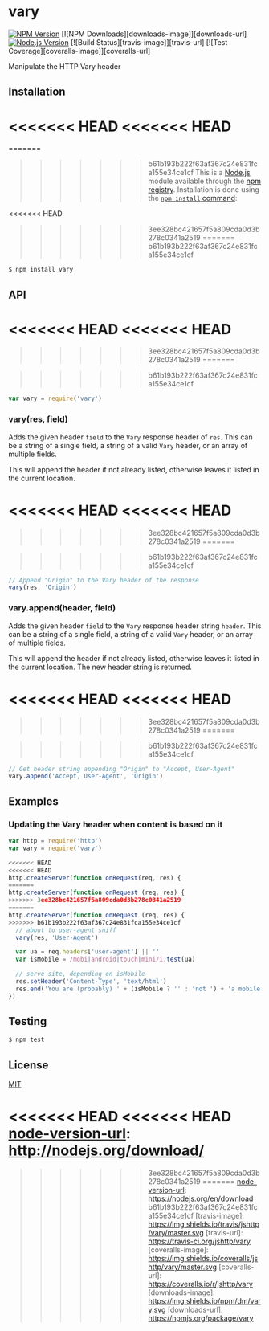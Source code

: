 # vary

[![NPM Version][npm-image]][npm-url]
[![NPM Downloads][downloads-image]][downloads-url]
[![Node.js Version][node-version-image]][node-version-url]
[![Build Status][travis-image]][travis-url]
[![Test Coverage][coveralls-image]][coveralls-url]

Manipulate the HTTP Vary header

## Installation

<<<<<<< HEAD
<<<<<<< HEAD
=======
=======
>>>>>>> b61b193b222f63af367c24e831fca155e34ce1cf
This is a [Node.js](https://nodejs.org/en/) module available through the
[npm registry](https://www.npmjs.com/). Installation is done using the
[`npm install` command](https://docs.npmjs.com/getting-started/installing-npm-packages-locally): 

<<<<<<< HEAD
>>>>>>> 3ee328bc421657f5a809cda0d3b278c0341a2519
=======
>>>>>>> b61b193b222f63af367c24e831fca155e34ce1cf
```sh
$ npm install vary
```

## API

<<<<<<< HEAD
<<<<<<< HEAD
=======
<!-- eslint-disable no-unused-vars -->

>>>>>>> 3ee328bc421657f5a809cda0d3b278c0341a2519
=======
<!-- eslint-disable no-unused-vars -->

>>>>>>> b61b193b222f63af367c24e831fca155e34ce1cf
```js
var vary = require('vary')
```

### vary(res, field)

Adds the given header `field` to the `Vary` response header of `res`.
This can be a string of a single field, a string of a valid `Vary`
header, or an array of multiple fields.

This will append the header if not already listed, otherwise leaves
it listed in the current location.

<<<<<<< HEAD
<<<<<<< HEAD
=======
<!-- eslint-disable no-undef -->

>>>>>>> 3ee328bc421657f5a809cda0d3b278c0341a2519
=======
<!-- eslint-disable no-undef -->

>>>>>>> b61b193b222f63af367c24e831fca155e34ce1cf
```js
// Append "Origin" to the Vary header of the response
vary(res, 'Origin')
```

### vary.append(header, field)

Adds the given header `field` to the `Vary` response header string `header`.
This can be a string of a single field, a string of a valid `Vary` header,
or an array of multiple fields.

This will append the header if not already listed, otherwise leaves
it listed in the current location. The new header string is returned.

<<<<<<< HEAD
<<<<<<< HEAD
=======
<!-- eslint-disable no-undef -->

>>>>>>> 3ee328bc421657f5a809cda0d3b278c0341a2519
=======
<!-- eslint-disable no-undef -->

>>>>>>> b61b193b222f63af367c24e831fca155e34ce1cf
```js
// Get header string appending "Origin" to "Accept, User-Agent"
vary.append('Accept, User-Agent', 'Origin')
```

## Examples

### Updating the Vary header when content is based on it

```js
var http = require('http')
var vary = require('vary')

<<<<<<< HEAD
<<<<<<< HEAD
http.createServer(function onRequest(req, res) {
=======
http.createServer(function onRequest (req, res) {
>>>>>>> 3ee328bc421657f5a809cda0d3b278c0341a2519
=======
http.createServer(function onRequest (req, res) {
>>>>>>> b61b193b222f63af367c24e831fca155e34ce1cf
  // about to user-agent sniff
  vary(res, 'User-Agent')

  var ua = req.headers['user-agent'] || ''
  var isMobile = /mobi|android|touch|mini/i.test(ua)

  // serve site, depending on isMobile
  res.setHeader('Content-Type', 'text/html')
  res.end('You are (probably) ' + (isMobile ? '' : 'not ') + 'a mobile user')
})
```

## Testing

```sh
$ npm test
```

## License

[MIT](LICENSE)

[npm-image]: https://img.shields.io/npm/v/vary.svg
[npm-url]: https://npmjs.org/package/vary
[node-version-image]: https://img.shields.io/node/v/vary.svg
<<<<<<< HEAD
<<<<<<< HEAD
[node-version-url]: http://nodejs.org/download/
=======
[node-version-url]: https://nodejs.org/en/download
>>>>>>> 3ee328bc421657f5a809cda0d3b278c0341a2519
=======
[node-version-url]: https://nodejs.org/en/download
>>>>>>> b61b193b222f63af367c24e831fca155e34ce1cf
[travis-image]: https://img.shields.io/travis/jshttp/vary/master.svg
[travis-url]: https://travis-ci.org/jshttp/vary
[coveralls-image]: https://img.shields.io/coveralls/jshttp/vary/master.svg
[coveralls-url]: https://coveralls.io/r/jshttp/vary
[downloads-image]: https://img.shields.io/npm/dm/vary.svg
[downloads-url]: https://npmjs.org/package/vary
